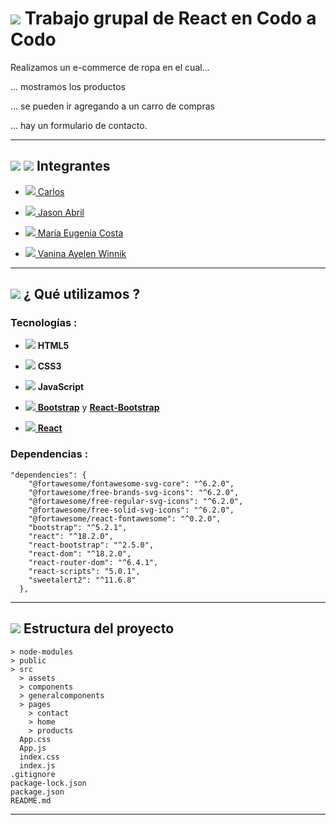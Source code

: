 # <img src="https://img.icons8.com/office/40/null/react.png"/> Trabajo grupal de React en Codo a Codo

Realizamos un e-commerce de ropa en el cual...


... mostramos los productos

... se pueden ir agregando a un carro de compras

... hay un formulario de contacto.


---


## <img src="https://img.icons8.com/emoji/30/null/man-technologyst.png"/> <img src="https://img.icons8.com/emoji/30/null/woman-technologyst.png"/> Integrantes


- [<img src="https://img.icons8.com/material-sharp/24/null/github.png"/>  Carlos](https://github.com/carlosegah)

- [<img src="https://img.icons8.com/material-sharp/24/null/github.png"/>  Jason Abril](https://github.com/jasonabril)

- [<img src="https://img.icons8.com/material-sharp/24/null/github.png"/>  María Eugenia Costa](https://github.com/eugenia1984)

- [<img src="https://img.icons8.com/material-sharp/24/null/github.png"/>  Vanina Ayelen Winnik](https://github.com/VaninaWinnik)

---


## <img src="https://img.icons8.com/emoji/30/null/hammer-and-pick.png"/> ¿ Qué utilizamos ?


### Tecnologías :


- <img src="https://img.icons8.com/color/28/null/html-5--v1.png"/> **HTML5**

- <img src="https://img.icons8.com/color/28/null/css3.png"/> **CSS3**

- <img src="https://img.icons8.com/color/28/null/javascript--v1.png"/> **JavaScript**

- [<img src="https://img.icons8.com/external-those-icons-flat-those-icons/28/null/external-Bootstrap-Logo-social-media-those-icons-flat-those-icons.png"/> **Bootstrap**](https://getbootstrap.com/) y [**React-Bootstrap**](https://react-bootstrap.github.io/)

- [<img src="https://img.icons8.com/office/28/null/react.png"/>  **React**](https://reactjs.org/)
### Dependencias :


```
"dependencies": {
    "@fortawesome/fontawesome-svg-core": "^6.2.0",
    "@fortawesome/free-brands-svg-icons": "^6.2.0",
    "@fortawesome/free-regular-svg-icons": "^6.2.0",
    "@fortawesome/free-solid-svg-icons": "^6.2.0",
    "@fortawesome/react-fontawesome": "^0.2.0",
    "bootstrap": "^5.2.1",
    "react": "^18.2.0",
    "react-bootstrap": "^2.5.0",
    "react-dom": "^18.2.0",
    "react-router-dom": "^6.4.1",
    "react-scripts": "5.0.1",
    "sweetalert2": "^11.6.8"
  },
```

---


## <img src="https://img.icons8.com/emoji/30/null/file-folder-emoji.png"/>  Estructura del proyecto


```
> node-modules
> public
> src
  > assets
  > components
  > generalcomponents
  > pages
    > contact
    > home
    > products
  App.css
  App.js
  index.css
  index.js
.gitignore
package-lock.json
package.json
README.md
```

---